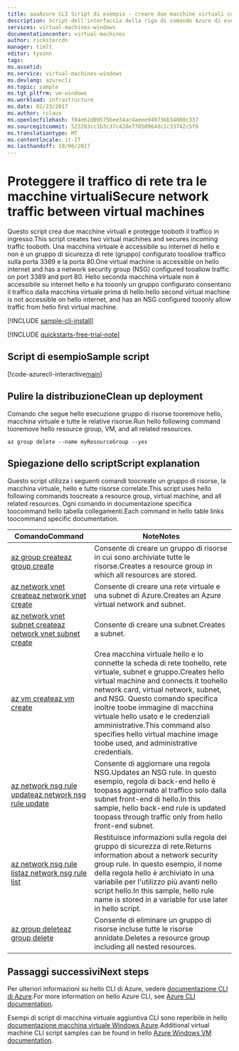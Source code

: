 ```yaml
---
title: aaaAzure CLI Script di esempio - creare due macchine virtuali con un gruppo interno ed esterno | Documenti Microsoft
description: Script dell'interfaccia della riga di comando Azure di esempio - Creare due macchine virtuali con NSG interno ed esterno
services: virtual-machines-windows
documentationcenter: virtual-machines
author: rickstercdn
manager: timlt
editor: tysonn
tags: 
ms.assetid: 
ms.service: virtual-machines-windows
ms.devlang: azurecli
ms.topic: sample
ms.tgt_pltfrm: vm-windows
ms.workload: infrastructure
ms.date: 02/23/2017
ms.author: rclaus
ms.openlocfilehash: f04e62d09575bee34ac4aeee949736b34000c337
ms.sourcegitcommit: 523283cc1b3c37c428e77850964dc1c33742c5f0
ms.translationtype: MT
ms.contentlocale: it-IT
ms.lasthandoff: 10/06/2017
---
```

# <a name="secure-network-traffic-between-virtual-machines"></a><span data-ttu-id="a2b2e-103">Proteggere il traffico di rete tra le macchine virtuali</span><span class="sxs-lookup"><span data-stu-id="a2b2e-103">Secure network traffic between virtual machines</span></span>

<span data-ttu-id="a2b2e-104">Questo script crea due macchine virtuali e protegge tooboth il traffico in ingresso.</span><span class="sxs-lookup"><span data-stu-id="a2b2e-104">This script creates two virtual machines and secures incoming traffic tooboth.</span></span> <span data-ttu-id="a2b2e-105">Una macchina virtuale è accessibile su internet di hello e non è un gruppo di sicurezza di rete (gruppo) configurato tooallow traffico sulla porta 3389 e la porta 80.</span><span class="sxs-lookup"><span data-stu-id="a2b2e-105">One virtual machine is accessible on hello internet and has a network security group (NSG) configured tooallow traffic on port 3389 and port 80.</span></span> <span data-ttu-id="a2b2e-106">Hello seconda macchina virtuale non è accessibile su internet hello e ha tooonly un gruppo configurato consentano il traffico dalla macchina virtuale prima di hello.</span><span class="sxs-lookup"><span data-stu-id="a2b2e-106">hello second virtual machine is not accessible on hello internet, and has an NSG configured tooonly allow traffic from hello first virtual machine.</span></span> 

[!INCLUDE [sample-cli-install](../../../includes/sample-cli-install.md)]

[!INCLUDE [quickstarts-free-trial-note](../../../includes/quickstarts-free-trial-note.md)]

## <a name="sample-script"></a><span data-ttu-id="a2b2e-107">Script di esempio</span><span class="sxs-lookup"><span data-stu-id="a2b2e-107">Sample script</span></span>

[!code-azurecli-interactive[main](../../../cli_scripts/virtual-machine/create-vm-nsg/create-windows-vm-nsg.sh "Create VM with NSG")]

## <a name="clean-up-deployment"></a><span data-ttu-id="a2b2e-108">Pulire la distribuzione</span><span class="sxs-lookup"><span data-stu-id="a2b2e-108">Clean up deployment</span></span> 

<span data-ttu-id="a2b2e-109">Comando che segue hello esecuzione gruppo di risorse tooremove hello, macchina virtuale e tutte le relative risorse.</span><span class="sxs-lookup"><span data-stu-id="a2b2e-109">Run hello following command tooremove hello resource group, VM, and all related resources.</span></span>

```azurecli-interactive 
az group delete --name myResourceGroup --yes
```

## <a name="script-explanation"></a><span data-ttu-id="a2b2e-110">Spiegazione dello script</span><span class="sxs-lookup"><span data-stu-id="a2b2e-110">Script explanation</span></span>

<span data-ttu-id="a2b2e-111">Questo script utilizza i seguenti comandi toocreate un gruppo di risorse, la macchina virtuale, hello e tutte risorse correlate.</span><span class="sxs-lookup"><span data-stu-id="a2b2e-111">This script uses hello following commands toocreate a resource group, virtual machine, and all related resources.</span></span> <span data-ttu-id="a2b2e-112">Ogni comando in documentazione specifica toocommand hello tabella collegamenti.</span><span class="sxs-lookup"><span data-stu-id="a2b2e-112">Each command in hello table links toocommand specific documentation.</span></span>

| <span data-ttu-id="a2b2e-113">Comando</span><span class="sxs-lookup"><span data-stu-id="a2b2e-113">Command</span></span> | <span data-ttu-id="a2b2e-114">Note</span><span class="sxs-lookup"><span data-stu-id="a2b2e-114">Notes</span></span> |
|---|---|
| [<span data-ttu-id="a2b2e-115">az group create</span><span class="sxs-lookup"><span data-stu-id="a2b2e-115">az group create</span></span>](https://docs.microsoft.com/cli/azure/group#create) | <span data-ttu-id="a2b2e-116">Consente di creare un gruppo di risorse in cui sono archiviate tutte le risorse.</span><span class="sxs-lookup"><span data-stu-id="a2b2e-116">Creates a resource group in which all resources are stored.</span></span> |
| [<span data-ttu-id="a2b2e-117">az network vnet create</span><span class="sxs-lookup"><span data-stu-id="a2b2e-117">az network vnet create</span></span>](https://docs.microsoft.com/cli/azure/network/vnet#create) | <span data-ttu-id="a2b2e-118">Consente di creare una rete virtuale e una subnet di Azure.</span><span class="sxs-lookup"><span data-stu-id="a2b2e-118">Creates an Azure virtual network and subnet.</span></span> |
| [<span data-ttu-id="a2b2e-119">az network vnet subnet create</span><span class="sxs-lookup"><span data-stu-id="a2b2e-119">az network vnet subnet create</span></span>](https://docs.microsoft.com/cli/azure/network/vnet/subnet#create) | <span data-ttu-id="a2b2e-120">Consente di creare una subnet.</span><span class="sxs-lookup"><span data-stu-id="a2b2e-120">Creates a subnet.</span></span> |
| [<span data-ttu-id="a2b2e-121">az vm create</span><span class="sxs-lookup"><span data-stu-id="a2b2e-121">az vm create</span></span>](https://docs.microsoft.com/cli/azure/vm#create) | <span data-ttu-id="a2b2e-122">Crea macchina virtuale hello e lo connette la scheda di rete toohello, rete virtuale, subnet e gruppo.</span><span class="sxs-lookup"><span data-stu-id="a2b2e-122">Creates hello virtual machine and connects it toohello network card, virtual network, subnet, and NSG.</span></span> <span data-ttu-id="a2b2e-123">Questo comando specifica inoltre toobe immagine di macchina virtuale hello usato e le credenziali amministrative.</span><span class="sxs-lookup"><span data-stu-id="a2b2e-123">This command also specifies hello virtual machine image toobe used, and administrative credentials.</span></span>  |
| [<span data-ttu-id="a2b2e-124">az network nsg rule update</span><span class="sxs-lookup"><span data-stu-id="a2b2e-124">az network nsg rule update</span></span>](https://docs.microsoft.com/cli/azure/network/nsg/rule#update) | <span data-ttu-id="a2b2e-125">Consente di aggiornare una regola NSG.</span><span class="sxs-lookup"><span data-stu-id="a2b2e-125">Updates an NSG rule.</span></span> <span data-ttu-id="a2b2e-126">In questo esempio, regola di back-end hello è toopass aggiornato al traffico solo dalla subnet front-end di hello.</span><span class="sxs-lookup"><span data-stu-id="a2b2e-126">In this sample, hello back-end rule is updated toopass through traffic only from hello front-end subnet.</span></span> |
| [<span data-ttu-id="a2b2e-127">az network nsg rule list</span><span class="sxs-lookup"><span data-stu-id="a2b2e-127">az network nsg rule list</span></span>](https://docs.microsoft.com/cli/azure/network/nsg/rule#list) | <span data-ttu-id="a2b2e-128">Restituisce informazioni sulla regola del gruppo di sicurezza di rete.</span><span class="sxs-lookup"><span data-stu-id="a2b2e-128">Returns information about a network security group rule.</span></span> <span data-ttu-id="a2b2e-129">In questo esempio, il nome della regola hello è archiviato in una variabile per l'utilizzo più avanti nello script hello.</span><span class="sxs-lookup"><span data-stu-id="a2b2e-129">In this sample, hello rule name is stored in a variable for use later in hello script.</span></span> |
| [<span data-ttu-id="a2b2e-130">az group delete</span><span class="sxs-lookup"><span data-stu-id="a2b2e-130">az group delete</span></span>](https://docs.microsoft.com/cli/azure/vm/extension#set) | <span data-ttu-id="a2b2e-131">Consente di eliminare un gruppo di risorse incluse tutte le risorse annidate.</span><span class="sxs-lookup"><span data-stu-id="a2b2e-131">Deletes a resource group including all nested resources.</span></span> |

## <a name="next-steps"></a><span data-ttu-id="a2b2e-132">Passaggi successivi</span><span class="sxs-lookup"><span data-stu-id="a2b2e-132">Next steps</span></span>

<span data-ttu-id="a2b2e-133">Per ulteriori informazioni su hello CLI di Azure, vedere [documentazione CLI di Azure](https://docs.microsoft.com/cli/azure/overview).</span><span class="sxs-lookup"><span data-stu-id="a2b2e-133">For more information on hello Azure CLI, see [Azure CLI documentation](https://docs.microsoft.com/cli/azure/overview).</span></span>

<span data-ttu-id="a2b2e-134">Esempi di script di macchina virtuale aggiuntiva CLI sono reperibile in hello [documentazione macchina virtuale Windows Azure](../windows/cli-samples.md?toc=%2fazure%2fvirtual-machines%2fwindows%2ftoc.json).</span><span class="sxs-lookup"><span data-stu-id="a2b2e-134">Additional virtual machine CLI script samples can be found in hello [Azure Windows VM documentation](../windows/cli-samples.md?toc=%2fazure%2fvirtual-machines%2fwindows%2ftoc.json).</span></span>
